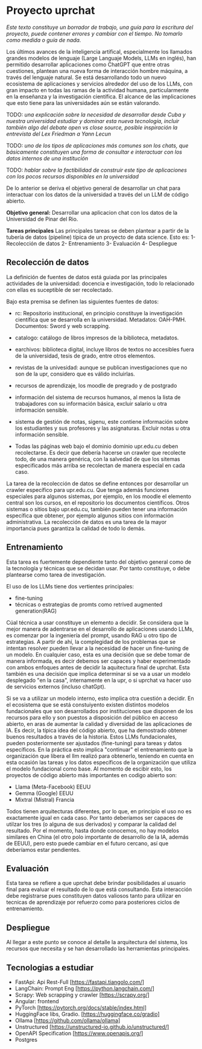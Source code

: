 
# Proyecto uprchat

*Este texto constituye un borrador de trabajo, una guía para la escritura del proyecto, puede contener errores y cambiar con el tiempo. No tomarlo como medida o guía de nada.*

Los últimos avances de la inteligencia artifical, especialmente los llamados grandes modelos de lenguaje (Large Languaje Models, LLMs en inglés), han permitido desarrollar aplicaciones como ChatGPT que entre otras cuestiones, plantean una nueva forma de interacción hombre máquina, a través del lenguaje natural.
Se está desarrollando todo un nuevo ecosistema de aplicaciones y servicios alrededor del uso de los LLMs, con gran impacto en todas las ramas de la actividad humana, particularmente en la enseñanza y la investigación científica. El alcance de las implicaciones que esto tiene para las universidades aún se están valorando.

TODO: *una explicación sobre la necesidad de desarrollar desde Cuba y nuestra universidad estudiar y dominar esta nueva tecnología, incluir también algo del debate open vs close source, posible inspiración la entrevista del Lex Friedman a Yann Lecun*

TODO: *uno de los tipos de aplicaciones más comunes son los chats, que básicamente constituyen una forma de consultar e interactuar con los datos internos de una institución*

TODO: *hablar sobre la factibilidad de construir este tipo de aplicaciones con los pocos recursos disponibles en la universidad*

De lo anterior se deriva el objetivo general de desarrollar un chat para interactuar con los datos de la universidad a través del un LLM de código abierto.

**Objetivo general:**
Desarrollar una aplicacion chat con los datos de la Universidad de Pinar del Rio.

**Tareas principales**
Las principales tareas se deben plantear a partir de la tubería de datos (pipeline) típica de un proyecto de data science. Esto es:
1- Recolección de datos
2- Entrenamiento
3- Evaluación
4- Despliegue

## Recolección de datos

La definición de fuentes de datos está guiada por las principales actividades de la universidad: docencia e investigación, todo lo relacionado con ellas es suceptible de ser recolectado.

Bajo esta premisa se definen las siguientes fuentes de datos:

- rc: Repositorio institucional, en principio constituye la investigación científica que se desarrolla en la universidad. Metadatos: OAH-PMH. Documentos: Sword y web scrapping.
- catalogo: catálogo de libros impresos de la biblioteca, metadatos. 
- earchivos: biblioteca digital, incluye libros de textos no accesibles fuera de la universidad, tesis de grado, entre otros elementos.
- revistas de la univesidad: aunque se publican investigaciones que no son de la upr, considero que es válido incluirlas.
- recursos de aprendizaje, los moodle de pregrado y de postgrado
- información del sistema de recursos humanos, al menos la lista de trabajadores con su información básica, excluir salario u otra información sensible.
- sistema de gestión de notas, sigenu, este contiene información sobre los estudiantes y sus profesores y las asignaturas. Excluir notas u otra información sensible.

- Todas las páginas web bajo el dominio dominio upr.edu.cu deben recolectarse. Es decir que debería hacerse un crawler que recolecte todo, de una manera genérica, con la salvedad de que los sitemas especificados más arriba se recolectan de manera especial en cada caso.

La tarea de la recolección de datos se define entonces por desarrollar un crawler específico para upr.edu.cu. Que tenga además funciones especiales para algunos sistemas, por ejemplo, en los moodle el elemento central son los cursos, en el repositorio los documentos científicos. Otros sistemas o sitios bajo upr.edu.cu, también pueden tener una información específica que obtener, por ejemplo algunos sitios con información administrativa.
La recolección de datos es una tarea de la mayor importancia pues garantiza la calidad de todo lo demás.

## Entrenamiento

Esta tarea es fuertemente dependiente tanto del objetivo general como de la tecnología y técnicas que se decidan usar. Por tanto constituye, o debe plantearse como tarea de investigación.

El uso de los LLMs tiene dos vertientes principales:

- fine-tuning
- técnicas o estrategias de promts como retrived augmented generation(RAG)

Cúal técnica a usar constituye un elemento a decidir. Se considera que la mejor manera de adentrarse en el desarrollo de aplicaciones usando LLMs, es comenzar por la ingeniería del prompt, usando RAG u otro tipo de estrategias. A partir de ahí, la complegidad de los problemas que se intentan resolver pueden llevar a la necesidad de hacer un fine-tuning de un modelo.
En cualquier caso, esta es una decisión que se debe tomar de manera informada, es decir debemos ser capaces y haber experimentado con ambos enfoques antes de decidir la aquitectura final de uprchat.
Esta también es una decisión que implica determinar si se va a usar un modelo desplegado "en la casa", internamente en la upr, o si uprchat va hacer uso de servicios externos (incluso chatGpt).

Si se va a utilizar un modelo interno, esto implica otra cuestión a decidir. En el ecosistema que se está constuiyento existen distintos modelos fundacionales que son desarrollados por instituciones que disponen de los recursos para ello y son puestos a disposición del público en acceso abierto, en aras de aumentar la calidad y diversidad de las aplicaciones de IA. Es decir, la típica idea del código abierto, que ha demostrado obtener buenos resultados a través de la historia. Estos LLMs fundacionales, pueden posteriormente ser ajustados (fine-tuning) para tareas y datos específicos. En la práctica esto implica "continuar" el entrenamiento que la organización que libera el llm realizó para obtenerlo, teniendo en cuenta en esta ocasión las tareas y los datos específicos de la organización que utiliza el modelo fundacional como base.
Al momento de escibir esto, los proyectos de código abierto más importantes en codigo abierto son:

- Llama (Meta-Facebook) EEUU
- Gemma (Google) EEUU
- Mixtral (Mistral) Francia

Todos tienen arquitecturas diferentes, por lo que, en principio el uso no es exactamente igual en cada caso. Por tanto deberíamos ser capaces de utilzar los tres (o alguna de sus derivados) y comparar la calidad del resultado.
Por el momento, hasta donde conocemos, no hay modelos similares en China (el otro polo importante de desarrollo de la IA, además de EEUU), pero esto puede cambiar en el futuro cercano, así que deberíamos estar pendientes.

## Evaluación

Esta tarea se refiere a que uprchat debe brindar posibilidades al usuario final para evaluar el resultado de lo que está consultando. Esta interacción debe registrarse pues constituyen datos valiosos tanto para utilizar en tecnicas de aprendizaje por refuerzo como para posteriores ciclos de entrenamiento.

## Despliegue

Al llegar a este punto se conoce al detalle la arquitectura del sistema, los recursos que necesita y se han desarrollado las herramientas principales.

## Tecnologias a estudiar

- FastApi: Api Rest-Full [https://fastapi.tiangolo.com/]
- LangChain: Prompt Eng [https://python.langchain.com/]
- Scrapy: Web scrapping y crawler [https://scrapy.org/]
- Angular: frontend
- PyTorch [https://pytorch.org/docs/stable/index.html]
- HuggingFace libs, Gradio. [https://huggingface.co/gradio]
- Ollama [https://github.com/ollama/ollama]
- Unstructured [https://unstructured-io.github.io/unstructured/]
- OpenAPI Specification [https://www.openapis.org/]
- Postgres
